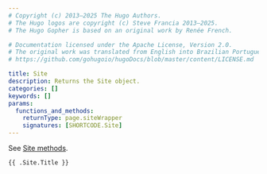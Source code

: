 ```yaml
---
# Copyright (c) 2013–2025 The Hugo Authors.
# The Hugo logos are copyright (c) Steve Francia 2013–2025.
# The Hugo Gopher is based on an original work by Renée French.

# Documentation licensed under the Apache License, Version 2.0.
# The original work was translated from English into Brazilian Portuguese.
# https://github.com/gohugoio/hugoDocs/blob/master/content/LICENSE.md

title: Site
description: Returns the Site object.
categories: []
keywords: []
params:
  functions_and_methods:
    returnType: page.siteWrapper
    signatures: [SHORTCODE.Site]
---
```


See [Site methods].

[Site methods]: /methods/site/

```go-html-template
{{ .Site.Title }}
```

